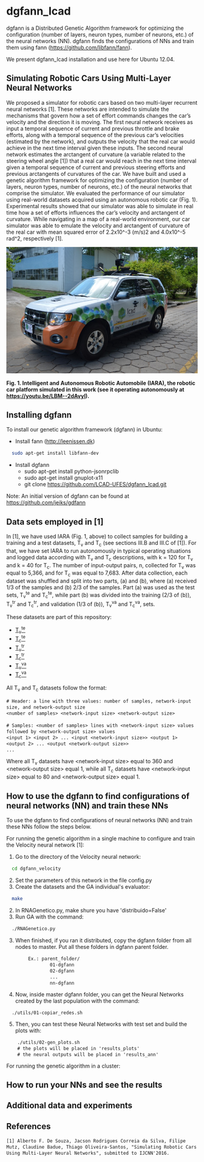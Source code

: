 # dgfann_lcad

dgfann is a Distributed Genetic Algorithm framework for optimizing the configuration (number of layers, neuron types, number of neurons, etc.) of the neural networks (NN). dgfann finds  the configurations of NNs and train them using fann (https://github.com/libfann/fann).

We present dgfann_lcad installation and use here for Ubuntu 12.04.

## Simulating Robotic Cars Using Multi-Layer Neural Networks

We proposed a simulator for robotic cars based on two multi-layer recurrent neural networks [1]. These networks are intended to simulate the mechanisms that govern how a set of effort commands changes the car’s velocity and the direction it is moving. The first neural network receives as input a temporal sequence of current and previous throttle and brake efforts, along with a temporal sequence of the previous car’s velocities (estimated by the network), and outputs the velocity that the real car would achieve in the next time interval given these inputs. The second neural network estimates the arctangent of curvature (a variable related to the steering wheel angle [1]) that a real car would reach in the next time interval given a temporal sequence of current and previous steering efforts and previous arctangents of curvatures of the car. 
We have built and used a genetic algorithm framework for optimizing the configuration (number of layers, neuron types, number of neurons, etc.) of the neural networks that comprise the simulator.
We evaluated the performance of our simulator using real-world datasets acquired using an autonomous robotic car (Fig. 1). Experimental results showed that our simulator was able to simulate in real time how a set of efforts influences the car’s velocity and arctangent of curvature. While navigating in a map of a real-world environment, our car simulator was able to emulate the velocity and arctangent of curvature of the real car with mean squared error of 2.2x10^-3 (m/s)2 and 4.0x10^-5 rad^2, respectively [1].

![alt text](IARA.jpg)

**Fig. 1.	Intelligent and Autonomous Robotic Automobile (IARA), the robotic car platform simulated in this work (see it operating autonomously at https://youtu.be/LBM--2dAvyI).**

## Installing dgfann

To install our genetic algorithm framework (dgfann) in Ubuntu:

* Install fann (http://leenissen.dk)
```sh
  sudo apt-get install libfann-dev
```
* Install dgfann
  * sudo apt-get install python-jsonrpclib
  * sudo apt-get install gnuplot-x11
  * git clone https://github.com/LCAD-UFES/dgfann_lcad.git

Note: An initial version of dgfann can be found at https://github.com/jeiks/gdfann

## Data sets employed in [1]

In [1], we have used IARA (Fig. 1, above) to collect samples for building a training and a test datasets, T<sub>v</sub> and T<sub>c</sub> (see sections III.B and III.C of [1]). For that, we have set IARA to run autonomously in typical operating situations and logged data according with T<sub>v</sub> and T<sub>c</sub> descriptions, with k = 120 for T<sub>v</sub> and k = 40 for T<sub>c</sub>. The number of input-output pairs, n, collected for T<sub>v</sub> was equal to 5,366, and for T<sub>c</sub> was equal to 7,683. After data collection, each dataset was shuffled and split into two parts, (a) and (b), where (a) received 1/3 of the samples and (b) 2/3 of the samples. Part (a) was used as the test sets, T<sub>v</sub><sup>te</sup> and T<sub>c</sub><sup>te</sup>, while part (b) was divided into the training (2/3 of (b)), T<sub>v</sub><sup>tr</sup> and T<sub>c</sub><sup>tr</sup>, and validation (1/3 of (b)), T<sub>v</sub><sup>va</sup> and T<sub>c</sub><sup>va</sup>, sets. 

These datasets are part of this repository:

- [T<sub>v</sub><sup>te</sup>](dgfann_velocity/entradas/testes.train)
- [T<sub>c</sub><sup>te</sup>](dgfann_aoc/entradas/testes.train)
- [T<sub>v</sub><sup>tr</sup>](dgfann_velocity/entradas/treino.train)
- [T<sub>c</sub><sup>tr</sup>](dgfann_aoc/entradas/treino.train)
- [T<sub>v</sub><sup>va</sup>](dgfann_velocity/entradas/validacao.train)
- [T<sub>c</sub><sup>va</sup>](dgfann_aoc/entradas/validacao.train)

All T<sub>v</sub> and T<sub>c</sub> datasets follow the format:

```
# Header: a line with three values: number of samples, network-input size, and network-output size
<number of samples> <network-input size> <network-output size>

# Samples: <number of samples> lines with <network-input size> values followed by <network-output size> values
<input 1> <input 2> ... <input <network-input size>> <output 1> <output 2> ... <output <network-output size>>
...
```

Where all T<sub>v</sub> datasets have \<network-input size\> equal to 360 and \<network-output size\> equal 1, while all T<sub>c</sub> datasets have \<network-input size\> equal to 80 and \<network-output size\> equal 1.

## How to use the dgfann to find configurations of neural networks (NN) and train these NNs

To use the dgfann to find configurations of neural networks (NN) and train these NNs follow the steps below. 

For running the genetic algorithm in a single machine to configure and train the Velocity neural network [1]:

1. Go to the directory of the Velocity neural network:
```sh
  cd dgfann_velocity
```
2. Set the parameters of this network in the file config.py
2. Create the datasets and the GA individual's evaluator:
```sh
  make
```
2. In RNAGenetico.py, make shure you have 'distribuido=False' 
3. Run GA with the command:
```sh
  ./RNAGenetico.py
```
3. When finished, if you ran it distributed, copy the dgfann folder from all nodes to master. Put all these folders in dgfann parent folder.
```
        Ex.: parent_folder/
                01-dgfann
                02-dgfann
                ...
                nn-dgfann
```
4. Now, inside master dgfann folder, you can get the Neural Networks created by the last population with the command:
```
  ./utils/01-copiar_redes.sh
```
5. Then, you can test these Neural Networks with test set and build the plots with:
```
    ./utils/02-gen_plots.sh
    # the plots will be placed in 'results_plots'
    # the neural outputs will be placed in 'results_ann'
```

For running the genetic algorithm in a cluster:


## How to run your NNs and see the results

## Additional data and experiments

## References

    [1] Alberto F. De Souza, Jacson Rodrigues Correia da Silva, Filipe Mutz, Claudine Badue, Thiago Oliveira-Santos, "Simulating Robotic Cars Using Multi-Layer Neural Networks", submitted to IJCNN'2016.
